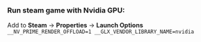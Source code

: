 ### Run steam game with Nvidia GPU:
Add to **Steam** -> **Properties** -> **Launch Options**\
`__NV_PRIME_RENDER_OFFLOAD=1 __GLX_VENDOR_LIBRARY_NAME=nvidia`
